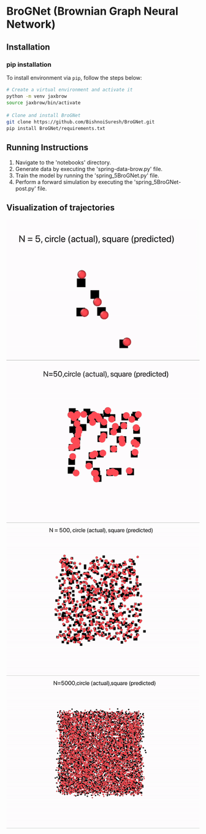 # BroGNet (Brownian Graph Neural Network)

## Installation
### pip installation
To install environment via `pip`, follow the steps below:
```sh
# Create a virtual environment and activate it
python -m venv jaxbrow
source jaxbrow/bin/activate

# Clone and install BroGNet
git clone https://github.com/BishnoiSuresh/BroGNet.git
pip install BroGNet/requirements.txt
```

## Running Instructions
1. Navigate to the 'notebooks' directory.
2. Generate data by executing the 'spring-data-brow.py' file.
3. Train the model by running the 'spring_5BroGNet.py' file.
4. Perform a forward simulation by executing the 'spring_5BroGNet-post.py' file.

## Visualization of trajectories
![/videos/N_5.gif](/videos/N_5.gif)
![/videos/N_50.gif](/videos/N_50.gif)
![/videos/N_500.gif](/videos/N_500.gif)
![/videos/N_5000.gif](/videos/N_5000.gif)
